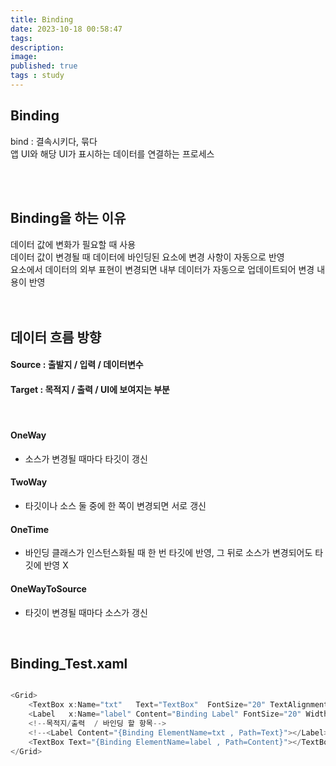 ```yaml
---
title: Binding
date: 2023-10-18 00:58:47 
tags: 
description:
image: 
published: true
tags : study
---
```


## Binding
bind : 결속시키다, 묶다 <br>
앱 UI와 해당 UI가 표시하는 데이터를 연결하는 프로세스<br>

<br><br>
## Binding을 하는 이유<br>
데이터 값에 변화가 필요할 때 사용<br>
데이터 값이 변경될 때 데이터에 바인딩된 요소에 변경 사항이 자동으로 반영<br>
요소에서 데이터의 외부 표현이 변경되면 내부 데이터가 자동으로 업데이트되어 변경 내용이 반영<br>
<br><br>



## 데이터 흐름 방향
####  Source : 출발지 / 입력 / 데이터변수<br>
####  Target : 목적지 / 출력 / UI에 보여지는 부분<br>
<br>

 #### OneWay<br> 
 - 소스가 변경될 때마다 타깃이 갱신
 #### TwoWay<br>
 - 타깃이나 소스 둘 중에 한 쪽이 변경되면 서로 갱신
 #### OneTime<br>
 - 바인딩 클래스가 인스턴스화될 때 한 번 타깃에 반영, 그 뒤로 소스가 변경되어도 타깃에 반영 X
 #### OneWayToSource<br>
 - 타깃이 변경될 때마다 소스가 갱신
<br>

## Binding_Test.xaml
```cs

<Grid>
    <TextBox x:Name="txt"   Text="TextBox"  FontSize="20" TextAlignment="Center"/>
    <Label   x:Name="label" Content="Binding Label" FontSize="20" Width="142"/>
    <!--목적지/출력  / 바인딩 할 항목-->
    <!--<Label Content="{Binding ElementName=txt , Path=Text}"></Label>
    <TextBox Text="{Binding ElementName=label , Path=Content}"></TextBox>-->
</Grid>

```


